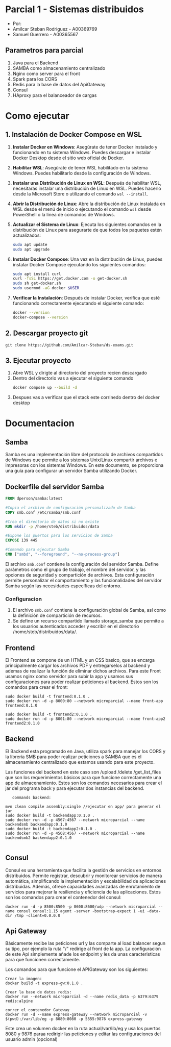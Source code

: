 # Parcial 1 - Sistemas distribuidos
- Por:
- Amilcar Steban Rodriguez - A00369769
- Samuel Guerrero - A00365567

## Parametros para parcial
1. Java para el Backend
2. SAMBA como almacenamiento centralizado
3. Nginx como server para el front
4. Spark para los CORS
5. Redis para la base de datos del ApiGateway
6. Consul
7. HAproxy para el balanceador de cargas

# Como ejecutar
## 1. Instalación de Docker Compose en WSL

1. **Instalar Docker en Windows**: Asegúrate de tener Docker instalado y funcionando en tu sistema Windows. Puedes descargar e instalar Docker Desktop desde el sitio web oficial de Docker.

2. **Habilitar WSL**: Asegúrate de tener WSL habilitado en tu sistema Windows. Puedes habilitarlo desde la configuración de Windows.

3. **Instalar una Distribución de Linux en WSL**: Después de habilitar WSL, necesitarás instalar una distribución de Linux en WSL. Puedes hacerlo desde la Microsoft Store o utilizando el comando `wsl --install`.

4. **Abrir la Distribución de Linux**: Abre la distribución de Linux instalada en WSL desde el menú de inicio o ejecutando el comando `wsl` desde PowerShell o la línea de comandos de Windows.

5. **Actualizar el Sistema de Linux**: Ejecuta los siguientes comandos en la distribución de Linux para asegurarte de que todos los paquetes estén actualizados:
   ```bash
   sudo apt update
   sudo apt upgrade
6. **Instalar Docker Compose**: Una vez en la distribución de Linux, puedes instalar Docker Compose ejecutando los siguientes comandos:
   ```bash
   sudo apt install curl
   curl -fsSL https://get.docker.com -o get-docker.sh
   sudo sh get-docker.sh
   sudo usermod -aG docker $USER
7. **Verificar la Instalación**: Después de instalar Docker, verifica que esté funcionando correctamente ejecutando el siguiente comando:
   ```bash
   docker --version
   docker-compose --version

## 2. Descargar proyecto git
``git clone https://github.com/Amilcar-Steban/ds-exams.git``
## 3. Ejecutar proyecto
1. Abre WSL y dirigte al directorio del proyecto recien descargado
2. Dentro del directorio vas a ejecutar el siguiente comando
   ```bash
   docker compose up --build -d
3. Despues vas a verificar que el stack este corrinedo dentro del docker desktop

# Documentacion
## Samba
Samba es una implementación libre del protocolo de archivos compartidos de Windows que permite a los sistemas Unix/Linux compartir archivos e impresoras con los sistemas Windows. En este documento, se proporciona una guía para configurar un servidor Samba utilizando Docker.
## Dockerfile del servidor Samba
   ```Dockerfile
   FROM dperson/samba:latest

   #Copia el archivo de configuración personalizado de Samba
   COPY smb.conf /etc/samba/smb.conf

   #Crea el directorio de datos si no existe
   RUN mkdir -p /home/steb/distribuidos/data

   #Expone los puertos para los servicios de Samba
   EXPOSE 139 445

   #Comando para ejecutar Samba
   CMD ["smbd", "--foreground", "--no-process-group"]
```

El archivo `smb.conf` contiene la configuración del servidor Samba. Define parámetros como el grupo de trabajo, el nombre del servidor, y las opciones de seguridad y compartición de archivos. Esta configuración permite personalizar el comportamiento y las funcionalidades del servidor Samba según las necesidades específicas del entorno.

### Configuracion
1. El archivo `smb.conf` contiene la configuración global de Samba, así como la definición de compartición de recursos.
2. Se define un recurso compartido llamado storage_samba que permite a los usuarios autenticados acceder y escribir en el directorio /home/steb/distribuidos/data/.

## Frontend
El Frontend se compone de un HTML y un CSS basico, que se encarga principalmente cargar los archivos PDF y entregarselos al backend y ademas de realizar la función de eliminar dichos archivos. Para este Front usamos nginx como servidor para subir la app y usamos sus configuraciones para poder realizar peticiones al backend. Estos son los comandos para crear el front:

```
sudo docker build -t frontend:0.1.0 .
sudo docker run -d -p 8000:80 --network microparcial --name front-app frontend:0.1.0

sudo docker build -t frontend2:0.1.0 .
sudo docker run -d -p 8001:80 --network microparcial --name front-app2 frontend2:0.1.0
```



## Backend
El Backend esta programado en Java, utiliza spark para manejar los CORS y la librería SMB para poder realizar peticiones a SAMBA que es el almacenamiento centralizado que estamos usando para este proyecto.

Las funciones del backend en este caso son /upload /delete /get_list_files que son los requerimientos básicos para que funcione correctamente una app de almacenamiento. Estos son los comandos necesarios para crear el jar del programa back y para ejecutar dos instancias del backend.

```
   commands backend:

mvn clean compile assembly:single //ejecutar en app/ para generar el jar
sudo docker build -t backendapp:0.1.0 .
sudo docker run -d -p 4567:4567 --network microparcial --name backendsmb backendapp:0.1.0
sudo docker build -t backendapp2:0.1.0 .
sudo docker run -d -p 4568:4567 --network microparcial --name backendsmb2 backendapp2:0.1.0


```

## Consul 
Consul es una herramienta que facilita la gestión de servicios en entornos distribuidos. Permite registrar, descubrir y monitorear servicios de manera automática, simplificando la implementación y escalabilidad de aplicaciones distribuidas. Además, ofrece capacidades avanzadas de enrutamiento de servicios para mejorar la resiliencia y eficiencia de las aplicaciones. Estos son los comandos para crear el contenedor del consul:

```
docker run -d -p 8500:8500 -p 8600:8600/udp --network microparcial --name consul consul:1.15 agent -server -bootstrap-expect 1 -ui -data-dir /tmp -client=0.0.0.0
```

## Api Gateway
Básicamente recibe las peticiones url y las comparte al load balancer segun su tipo, por ejemplo la ruta "/" redirige al front de la app. La configuración de este Api simplemente añade los endpoint y les da unas caracteristicas para que funcionen correctamente.

Los comandos para que funcione el APIGateway son los siguientes:
```
Crear la imagen:
docker build -t express-gw:0.1.0 .

Crear la base de datos redis:
docker run --network microparcial -d --name redis_data -p 6379:6379 redis:alpine

correr el contenedor Gateway
docker run -d --name express-gateway --network microparcial -v $(pwd):/var/lib/eg -p 8080:8080 -p 5555:9876 express-gateway
```
Este crea un volumen docker en la ruta actual/var/lib/eg y usa los puertos 8080 y 9876 paraa redirigir las peticiones y editar las configuraciones del usuario admin (opcional)
